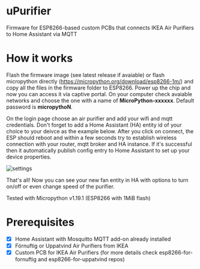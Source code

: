 # uPurifier
Firmware for ESP8266-based custom PCBs that connects IKEA Air Purifiers to Home Assistant via MQTT

# How it works

Flash the firmware image (see latest release if avaiable) or flash micropython directly (https://micropython.org/download/esp8266-1m/) and copy all the files in the firmware folder to ESP8266. Power up the chip and now you can access it via captive portal. On your computer check avaiable networks and choose the one with a name of **MicroPython-xxxxxx**. Default password is **micropythoN**.

On the login page choose an air purifier and add your wifi and mqtt credentials. Don't forget to add a Home Assistant (HA) entity id of your choice to your deivce as the example below. After you click on connect, the ESP should reboot and within a few seconds try to establish wireless connection with your router, mqtt broker and HA instance. If it's successful then it automatically publish config entry to Home Assistant to set up your device properties.

![settings](https://user-images.githubusercontent.com/44551566/223481337-2923b91a-d781-4323-ad16-ef498274ddf4.png)

That's all! Now you can see your new fan entity in HA with options to turn on/off or even change speed of the purifier.

Tested with Micropython v1.19.1 (ESP8266 with 1MiB flash)

# Prerequisites

- [x] Home Assistant with Mosquitto MQTT add-on already installed
- [x] Förnuftig or Uppatvind Air Purifiers from IKEA
- [x] Custom PCB for IKEA Air Purifiers (for more details check esp8266-for-fornuftig and esp8266-for-uppatvind repos)
